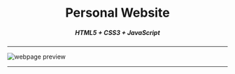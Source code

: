 <p align="center">

  <h1 align="center">Personal Website</h1>
  <h5 align="center">HTML5 + CSS3 + JavaScript</h5>
  <hr/>
  <img src="https://lakshanrukantha.github.io/img/website_preview.png" alt="webpage preview"/>
  <hr/>
  
<p align="center">
